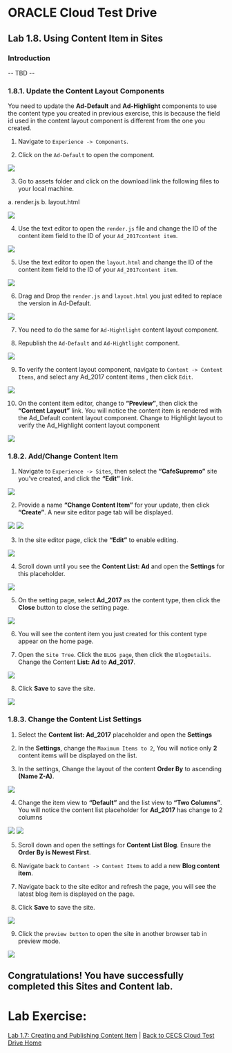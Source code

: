 # ORACLE Cloud Test Drive #

## Lab 1.8. Using Content Item in Sites ##

### Introduction ###

-- TBD --

### 1.8.1. Update the Content Layout Components ###

You need to update the **Ad-Default** and **Ad-Highlight** components to use the content type you created in previous exercise, this is because the field id used in the content
layout component is different from the one you created.

1. Navigate to ``Experience -> Components``.

2. Click on the ``Ad-Default`` to open the component.

![](images/1.8.1.2.png)

3. Go to assets folder and click on the download link the following files to your local machine.

a. render.js
b. layout.html

![](images/1.8.1.3.png)

4. Use the text editor to open the ``render.js`` file and change the ID of the
content item field to the ID of your ``Ad_2017content item``.

![](images/1.8.1.4.png)

5. Use the text editor to open the ``layout.html`` and change the ID of the content
item field to the ID of your ``Ad_2017content item``.

![](images/1.8.1.5.png)

6. Drag and Drop the ``render.js`` and ``layout.html`` you just edited to replace the
version in Ad-Default.

![](images/1.8.1.6.png)

7. You need to do the same for ``Ad-Hightlight`` content layout component.

8. Republish the ``Ad-Default`` and ``Ad-Hightlight`` component.

![](images/1.8.1.8.png)

9. To verify the content layout component, navigate to ``Content -> Content Items``, and select any Ad_2017 content items , then click ``Edit``.

![](images/1.8.1.9.png)

10. On the content item editor, change to **“Preview”**, then click the **“Content Layout”** link. You will notice the content item is rendered with the
Ad_Default content layout component. Change to Highlight layout to verify the Ad_Highlight content layout component  

![](images/1.8.1.10.png)

### 1.8.2. Add/Change Content Item ###

1. Navigate to ``Experience -> Sites``, then select the **“CafeSupremo”** site you’ve created, and click the **“Edit”** link.

![](images/1.8.2.1.png)

2. Provide a name **“Change Content Item”** for your update, then click **“Create”**. A new site editor page tab will be displayed.

![](images/1.8.2.2.png)
![](images/1.8.2.2a.png)

3. In the site editor page, click the **“Edit”** to enable editing.

![](images/1.8.2.3.png)

4. Scroll down until you see the **Content List: Ad** and open the **Settings** for
this placeholder.

![](images/1.8.2.4.png)

5. On the setting page, select **Ad_2017** as the content type, then click the
**Close** button to close the setting page.

![](images/1.8.2.5.png)

6. You will see the content item you just created for this content type appear on
the home page.

7. Open the ``Site Tree``. Click the ``BLOG page``, then click the ``BlogDetails``.
Change the Content **List: Ad** to **Ad_2017**.

![](images/1.8.2.7.png)

8. Click **Save** to save the site.

![](images/1.8.2.8.png)

### 1.8.3. Change the Content List Settings ###

1. Select the **Content list: Ad_2017** placeholder and open the **Settings**

2. In the **Settings**, change the ``Maximum Items to 2``, You will notice only **2**
content items will be displayed on the list.

3. In the settings, Change the layout of the content **Order By** to ascending
**(Name Z-A)**.

![](images/1.8.3.3.png)

4. Change the item view to **“Default”** and the list view to **“Two Columns”**. You
will notice the content list placeholder for **Ad_2017** has change to 2 columns

![](images/1.8.3.4.png)
![](images/1.8.3.4b.png)

5. Scroll down and open the settings for **Content List Blog**. Ensure the **Order
By is Newest First**.

6. Navigate back to ``Content -> Content Items`` to add a new **Blog content item**.

7. Navigate back to the site editor and refresh the page, you will see the latest
blog item is displayed on the page.

8. Click **Save** to save the site.

![](images/1.8.3.8.png)

9. Click the `preview button` to open the site in another browser tab in
preview mode.

![](images/1.8.3.9.png)

## Congratulations! You have successfully completed this Sites and Content lab. ##

# Lab Exercise: #

[Lab 1.7: Creating and Publishing Content Item](107-CecsLab.md) | [Back to CECS Cloud Test Drive Home](README.md)